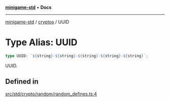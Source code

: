 [**minigame-std**](../../../README.md) • **Docs**

***

[minigame-std](../../../README.md) / [cryptos](../README.md) / UUID

# Type Alias: UUID

```ts
type UUID: `${string}-${string}-${string}-${string}-${string}`;
```

UUID.

## Defined in

[src/std/crypto/random/random\_defines.ts:4](https://github.com/JiangJie/minigame-std/blob/d842b492eda479274cfeb38a06f4c4255b5493bc/src/std/crypto/random/random_defines.ts#L4)
